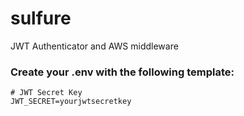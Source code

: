 # sulfure
JWT Authenticator and AWS middleware

### Create your .env with the following template:
```
# JWT Secret Key
JWT_SECRET=yourjwtsecretkey
```
